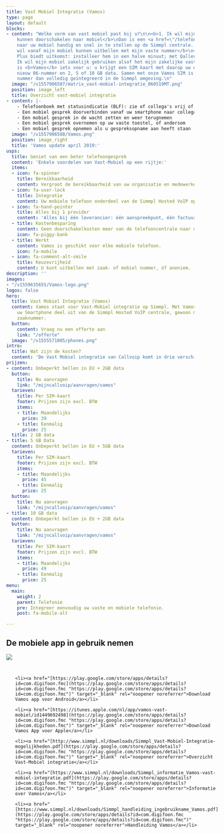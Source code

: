 ```yaml
---
title: Vast Mobiel Integratie (Vamos)
type: page
layout: default
blocks:
- content: "Welke vorm van vast mobiel past bij u?\n\n<b>1. Ik wil mijn vaste nummer
    kunnen doorschakelen naar mobiel</b>\nDan is een <a href=\"/telefonie/functionaliteiten/doorverbinden/\">doorschakeling</a>
    naar uw mobiel handig en snel in te stellen op de Simmpl centrale. \n\n<b>2. Ik
    wil vanaf mijn mobiel kunnen uitbellen met mijn vaste nummer</b>\n<a href=\"/telefonie/qaller/\">Qaller</a>
    Plus biedt uitkomst: installeer hem in een halve minuut; met Qaller Plus telefoonnota\n\n<b>3.
    Ik wil mijn mobiel zakelijk gebruiken alsof het mijn zakelijke vaste toestel is</b>\nDan
    is <b>Vamos</b> iets voor u: u krijgt een SIM kaart met daarop uw eigen of een
    nieuw 06-nummer en 2, 5 of 10 GB data. Samen met onze Vamos SIM is uw mobiele
    nummer dan volledig geïntegreerd in de Simmpl omgeving.\n"
  image: "/v1557906507/matrix_vast-mobiel-integratie_060519MT.png"
  position: image_left
  title: Overzicht vast-mobiel integratie
- content: |-
    - Telefoonboek met statusindicatie (BLF): zie of collega's vrij of in gesprek zijn
    - Een mobiel gesprek doorverbinden vanaf uw smartphone naar collega's
    - Een mobiel gesprek in de wacht zetten en weer terugnemen
    - Een mobiel gesprek overnemen op uw vaste toestel, of andersom
    - Een mobiel gesprek opnemen als u gespreksopname aan heeft staan
  image: "/v1557906588/Vamos.png"
  position: image_right
  title: 'Vamos update april 2019:'
usps:
  title: Geniet van een beter telefoongesprek
  content: 'Enkele voordelen van Vast-Mobiel op een rijtje:'
  items:
  - icon: fa-spinner
    title: Bereikbaarheid
    content: Vergroot de bereikbaarheid van uw organisatie en medewerkers.
  - icon: fa-user-lock
    title: Integratie
    content: Uw mobiele telefoon onderdeel van de Simmpl Hosted VoIP oplossing.
  - icon: fa-hand-pointer
    title: Alles bij 1 provider
    content: 'Alles bij één leverancier: één aanspreekpunt, één factuur.'
  - title: Kostenbesparing
    content: Geen doorschakelkosten meer van de telefooncentrale naar uw mobiele telefoon.
    icon: fa-piggy-bank
  - title: Werkt
    content: Vamos is geschikt voor elke mobiele telefoon.
    icon: fa-mobile
  - icon: fa-comment-alt-smile
    title: Keuzevrijheid
    content: U kunt uitbellen met zaak- of mobiel nummer, óf anoniem.
description: ''
images:
- "/v1559635655/Vamos-logo.png"
logos: false
hero:
  title: Vast Mobiel Integratie (Vamos)
  content: Vamos staat voor Vast-Mobiel integratie op Simmpl. Met Vamos maakt óók
    uw Smartphone deel uit van de Simmpl Hosted VoIP centrale, gewoon met uw vaste
    zaaknummer.
  button:
    content: Vraag nu een offerte aan
    link: "/offerte"
  image: "/v1555571805/phones.png"
intro:
  title: Wat zijn de kosten?
  content: 'De Vast Mobiel integratie van Callvoip komt in drie verschillende abonnementen:'
prijzen:
- content: Onbeperkt bellen in EU + 2GB data
  button:
    title: Nu aanvragen
    link: "/mijncallvoip/aanvragen/vamos"
  tarieven:
    title: Per SIM-kaart
    footer: Prijzen zijn excl. BTW
    items:
    - title: Maandelijks
      price: 39
    - title: Eenmalig
      price: 25
  title: 2 GB data
- title: 5 GB Data
  content: Onbeperkt bellen in EU + 5GB data
  tarieven:
    title: Per SIM-kaart
    footer: Prijzen zijn excl. BTW
    items:
    - title: Maandelijks
      price: 45
    - title: Eenmalig
      price: 25
  button:
    title: Nu aanvragen
    link: "/mijncallvoip/aanvragen/vamos"
- title: 10 GB data
  content: Onbeperkt bellen in EU + 2GB data
  button:
    title: Nu aanvragen
    link: "/mijncallvoip/aanvragen/vamos"
  tarieven:
    title: Per SIM-kaart
    footer: Prijzen zijn excl. BTW
    items:
    - title: Maandelijks
      price: 49
    - title: Eenmalig
      price: 25
menu:
  main:
    weight: 2
    parent: Telefonie
    pre: Integreer eenvoudig uw vaste en mobiele telefonie.
    post: fa-mobile-alt

---
```

<h2>De mobiele app in gebruik nemen</h2>

![](https://res.cloudinary.com/callvoip/image/upload/v1559635655/Vamos-logo.png)

<div class="row">

<div class="medium-9 columns">

<ul>

    <li><a href="[https://play.google.com/store/apps/details?id=com.digifoon.fmc](https://play.google.com/store/apps/details?id=com.digifoon.fmc "https://play.google.com/store/apps/details?id=com.digifoon.fmc")" target="_blank" rel="noopener noreferrer">Download Vamos app voor Android</a></li>
    
    <li><a href="[https://itunes.apple.com/nl/app/vamos-vast-mobiel/id1449692498](https://play.google.com/store/apps/details?id=com.digifoon.fmc "https://play.google.com/store/apps/details?id=com.digifoon.fmc")" target="_blank" rel="noopener noreferrer">Download Vamos App voor Apple</a></li>
    
    <li><a href="[http://www.simmpl.nl/downloads/Simmpl_Vast-Mobiel-Integratie-mogelijkheden.pdf](https://play.google.com/store/apps/details?id=com.digifoon.fmc "https://play.google.com/store/apps/details?id=com.digifoon.fmc")" target="_blank" rel="noopener noreferrer">Overzicht Vast-Mobiel integratie</a></li>
    
    <li><a href="[https://www.simmpl.nl/downloads/Simmpl_informatie_Vamos-vast-mobiel-integratie.pdf](https://play.google.com/store/apps/details?id=com.digifoon.fmc "https://play.google.com/store/apps/details?id=com.digifoon.fmc")" target="_blank" rel="noopener noreferrer">Informatie over Vamos</a></li>
    
    <li><a href="[https://www.simmpl.nl/downloads/Simmpl_handleiding_ingebruikname_Vamos.pdf](https://play.google.com/store/apps/details?id=com.digifoon.fmc "https://play.google.com/store/apps/details?id=com.digifoon.fmc")" target="_blank" rel="noopener noreferrer">Handleiding Vamos</a></li>

</ul>

</div>

</div>